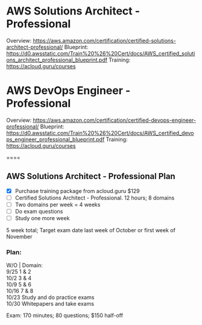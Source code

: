 # AWS Solutions Architect - Professional
Overview: https://aws.amazon.com/certification/certified-solutions-architect-professional/
Blueprint: https://d0.awsstatic.com/Train%20%26%20Cert/docs/AWS_certified_solutions_architect_professional_blueprint.pdf
Training: https://acloud.guru/courses

# AWS DevOps Engineer - Professional
Overview: https://aws.amazon.com/certification/certified-devops-engineer-professional/
Blueprint: https://d0.awsstatic.com/Train%20%26%20Cert/docs/AWS_certified_devops_engineer_professional_blueprint.pdf
Training: https://acloud.guru/courses

====
## AWS Solutions Architect - Professional Plan
- [x] Purchase training package from acloud.guru $129
- [ ] Certified Solutions Architect - Professional. 12 hours; 8 domains
 - [ ] Two domains per week = 4 weeks
- [ ] Do exam questions
- [ ] Study one more week

5 week total; Target exam date last week of October or first week of November

### Plan:
W/O  | Domain:<br>
9/25   1 & 2<br>
10/2   3 & 4<br>
10/9   5 & 6<br>
10/16  7 & 8<br>
10/23  Study and do practice exams<br>
10/30  Whitepapers and take exams<br>

Exam: 170 minutes; 80 questions; $150 half-off
